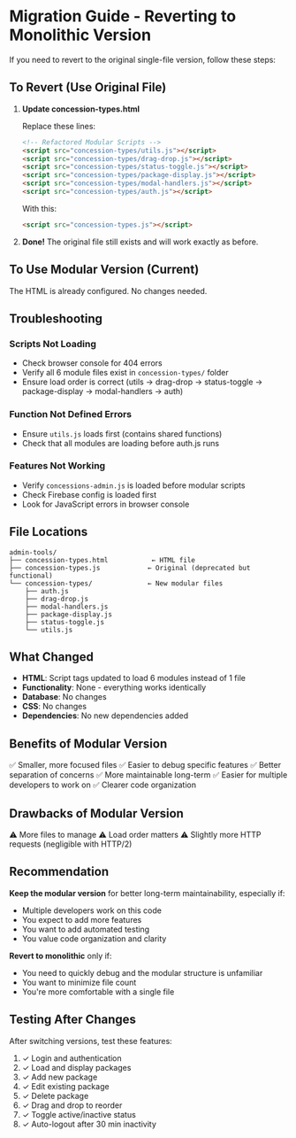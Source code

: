 # Migration Guide - Reverting to Monolithic Version

If you need to revert to the original single-file version, follow these steps:

## To Revert (Use Original File)

1. **Update concession-types.html**
   
   Replace these lines:
   ```html
   <!-- Refactored Modular Scripts -->
   <script src="concession-types/utils.js"></script>
   <script src="concession-types/drag-drop.js"></script>
   <script src="concession-types/status-toggle.js"></script>
   <script src="concession-types/package-display.js"></script>
   <script src="concession-types/modal-handlers.js"></script>
   <script src="concession-types/auth.js"></script>
   ```
   
   With this:
   ```html
   <script src="concession-types.js"></script>
   ```

2. **Done!** The original file still exists and will work exactly as before.

## To Use Modular Version (Current)

The HTML is already configured. No changes needed.

## Troubleshooting

### Scripts Not Loading
- Check browser console for 404 errors
- Verify all 6 module files exist in `concession-types/` folder
- Ensure load order is correct (utils → drag-drop → status-toggle → package-display → modal-handlers → auth)

### Function Not Defined Errors
- Ensure `utils.js` loads first (contains shared functions)
- Check that all modules are loading before auth.js runs

### Features Not Working
- Verify `concessions-admin.js` is loaded before modular scripts
- Check Firebase config is loaded first
- Look for JavaScript errors in browser console

## File Locations

```
admin-tools/
├── concession-types.html           ← HTML file
├── concession-types.js            ← Original (deprecated but functional)
└── concession-types/              ← New modular files
    ├── auth.js
    ├── drag-drop.js
    ├── modal-handlers.js
    ├── package-display.js
    ├── status-toggle.js
    └── utils.js
```

## What Changed

- **HTML**: Script tags updated to load 6 modules instead of 1 file
- **Functionality**: None - everything works identically
- **Database**: No changes
- **CSS**: No changes
- **Dependencies**: No new dependencies added

## Benefits of Modular Version

✅ Smaller, more focused files
✅ Easier to debug specific features
✅ Better separation of concerns
✅ More maintainable long-term
✅ Easier for multiple developers to work on
✅ Clearer code organization

## Drawbacks of Modular Version

⚠️ More files to manage
⚠️ Load order matters
⚠️ Slightly more HTTP requests (negligible with HTTP/2)

## Recommendation

**Keep the modular version** for better long-term maintainability, especially if:
- Multiple developers work on this code
- You expect to add more features
- You want to add automated testing
- You value code organization and clarity

**Revert to monolithic** only if:
- You need to quickly debug and the modular structure is unfamiliar
- You want to minimize file count
- You're more comfortable with a single file

## Testing After Changes

After switching versions, test these features:
1. ✓ Login and authentication
2. ✓ Load and display packages
3. ✓ Add new package
4. ✓ Edit existing package  
5. ✓ Delete package
6. ✓ Drag and drop to reorder
7. ✓ Toggle active/inactive status
8. ✓ Auto-logout after 30 min inactivity
